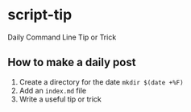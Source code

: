 script-tip
==========

Daily Command Line Tip or Trick


## How to make a daily post

1. Create a directory for the date `mkdir $(date +%F)`
1. Add an `index.md` file
1. Write a useful tip or trick
